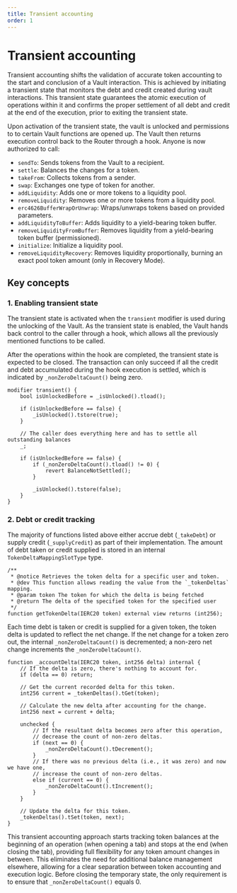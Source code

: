 ```yaml
---
title: Transient accounting
order: 1
---
```


# Transient accounting

Transient accounting shifts the validation of accurate token accounting to the start and conclusion of a Vault interaction. This is achieved by initiating a transient state that monitors the debt and credit created during vault interactions. This transient state guarantees the atomic execution of operations within it and confirms the proper settlement of all debt and credit at the end of the execution, prior to exiting the transient state.

Upon activation of the transient state, the vault is unlocked and permissions to to certain Vault functions are opened up. The Vault then returns execution control back to the Router through a hook. Anyone is now authorized to call:

- `sendTo`: Sends tokens from the Vault to a recipient.
- `settle`: Balances the changes for a token.
- `takeFrom`: Collects tokens from a sender.
- `swap`: Exchanges one type of token for another.
- `addLiquidity`: Adds one or more tokens to a liquidity pool.
- `removeLiquidity`: Removes one or more tokens from a liquidity pool.
- `erc4626BufferWrapOrUnwrap`: Wraps/unwraps tokens based on provided parameters.
- `addLiquidityToBuffer`: Adds liquidity to a yield-bearing token buffer.
- `removeLiquidityFromBuffer`: Removes liquidity from a yield-bearing token buffer (permissioned).
- `initialize`: Initialize a liquidity pool.
- `removeLiquidityRecovery`: Removes liquidity proportionally, burning an exact pool token amount (only in Recovery Mode).

## Key concepts

### 1. Enabling transient state
The transient state is activated when the `transient` modifier is used during the unlocking of the Vault. As the transient state is enabled, the Vault hands back control to the caller through a hook, which allows all the previously mentioned functions to be called. 

After the operations within the hook are completed, the transient state is expected to be closed. The transaction can only succeed if all the credit and debt accumulated during the hook execution is settled, which is indicated by `_nonZeroDeltaCount()` being zero.

```solidity
modifier transient() {
    bool isUnlockedBefore = _isUnlocked().tload();

    if (isUnlockedBefore == false) {
        _isUnlocked().tstore(true);
    }

    // The caller does everything here and has to settle all outstanding balances
    _;

    if (isUnlockedBefore == false) {
        if (_nonZeroDeltaCount().tload() != 0) {
            revert BalanceNotSettled();
        }

        _isUnlocked().tstore(false);
    }
}
```

### 2. Debt or credit tracking

The majority of functions listed above either accrue debt (`_takeDebt`) or supply credit (`_supplyCredit`) as part of their implementation. The amount of debt taken or credit supplied is stored in an internal `TokenDeltaMappingSlotType` type. 

```solidity
/**
 * @notice Retrieves the token delta for a specific user and token.
 * @dev This function allows reading the value from the `_tokenDeltas` mapping.
 * @param token The token for which the delta is being fetched
 * @return The delta of the specified token for the specified user
 */
function getTokenDelta(IERC20 token) external view returns (int256);
```

Each time debt is taken or credit is supplied for a given token, the token delta is updated to reflect the net change. If the net change for a token zero out, the internal `_nonZeroDeltaCount()` is decremented; a non-zero net change increments the `_nonZeroDeltaCount()`. 

```solidity
function _accountDelta(IERC20 token, int256 delta) internal {
    // If the delta is zero, there's nothing to account for.
    if (delta == 0) return;

    // Get the current recorded delta for this token.
    int256 current = _tokenDeltas().tGet(token);

    // Calculate the new delta after accounting for the change.
    int256 next = current + delta;

    unchecked {
        // If the resultant delta becomes zero after this operation,
        // decrease the count of non-zero deltas.
        if (next == 0) {
            _nonZeroDeltaCount().tDecrement();
        }
        // If there was no previous delta (i.e., it was zero) and now we have one,
        // increase the count of non-zero deltas.
        else if (current == 0) {
            _nonZeroDeltaCount().tIncrement();
        }
    }

    // Update the delta for this token.
    _tokenDeltas().tSet(token, next);
}
```
This transient accounting approach starts tracking token balances at the beginning of an operation (when opening a tab) and stops at the end (when closing the tab), providing full flexibility for any token amount changes in between. This eliminates the need for additional balance management elsewhere, allowing for a clear separation between token accounting and execution logic. Before closing the temporary state, the only requirement is to ensure that `_nonZeroDeltaCount()` equals 0.